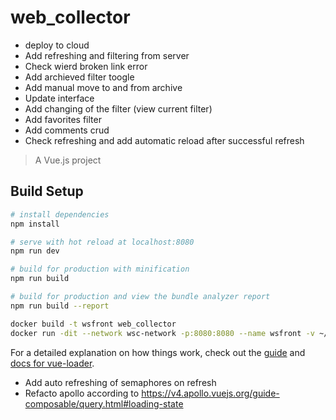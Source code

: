 # web_collector
- deploy to cloud
- Add refreshing and filtering from server
- Check wierd broken link error
- Add archieved filter toogle
- Add manual move to and from archive
- Update interface
- Add changing of the filter (view current filter)
- Add favorites filter
- Add comments crud
- Check refreshing and add automatic reload after successful refresh
> A Vue.js project

## Build Setup

``` bash
# install dependencies
npm install

# serve with hot reload at localhost:8080
npm run dev

# build for production with minification
npm run build

# build for production and view the bundle analyzer report
npm run build --report

docker build -t wsfront web_collector
docker run -dit --network wsc-network -p:8080:8080 --name wsfront -v ~/software/javascript/web_collector:/usr/app wsfront 

```

For a detailed explanation on how things work, check out the [guide](http://vuejs-templates.github.io/webpack/) and [docs for vue-loader](http://vuejs.github.io/vue-loader).

- Add auto refreshing of semaphores on refresh
- Refacto apollo according to https://v4.apollo.vuejs.org/guide-composable/query.html#loading-state 
